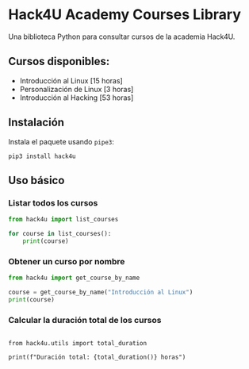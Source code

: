 # Hack4U Academy Courses Library

Una biblioteca Python para consultar cursos de la academia Hack4U.

## Cursos disponibles:

- Introducción al Linux [15 horas]
- Personalización de Linux [3 horas]
- Introducción al Hacking [53 horas]

## Instalación

Instala el paquete usando `pipe3`:

```python3
pip3 install hack4u
```

## Uso básico

### Listar todos los cursos

```python
from hack4u import list_courses

for course in list_courses():
    print(course)
```

### Obtener un curso por nombre

```python
from hack4u import get_course_by_name

course = get_course_by_name("Introducción al Linux")
print(course)
```

### Calcular la duración total de los cursos

```python3

from hack4u.utils import total_duration

print(f"Duración total: {total_duration()} horas")






